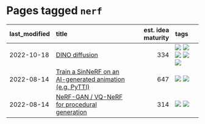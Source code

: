 # Pages tagged `nerf`

|last_modified|title|est. idea maturity|tags
|:---|:---|---:|:---|
|2022-10-18|[DINO diffusion](../DINO-diffusion.md)|334|[![](https://img.shields.io/badge/tag-completed-2b6571)](../tags/completed.md) [![](https://img.shields.io/badge/tag-experimental-c02c21)](../tags/experimental.md) [![](https://img.shields.io/badge/tag-nerf-acaf3f)](../tags/nerf.md) [![](https://img.shields.io/badge/tag-tooling-e5fa6f)](../tags/tooling.md) [![](https://img.shields.io/badge/tag-wip-ab4f55)](../tags/wip.md)|
|2022-08-14|[Train a SinNeRF on an AI-generated animation (e.g. PyTTI)](../train_a_SinNeRF_on_a_pytti_animation.md)|647|[![](https://img.shields.io/badge/tag-animation-32f6f2)](../tags/animation.md) [![](https://img.shields.io/badge/tag-nerf-acaf3f)](../tags/nerf.md)|
|2022-08-14|[NeRF-GAN / VQ-NeRF for procedural generation](../nerf-gan.md)|314|[![](https://img.shields.io/badge/tag-animation-32f6f2)](../tags/animation.md) [![](https://img.shields.io/badge/tag-nerf-acaf3f)](../tags/nerf.md)|